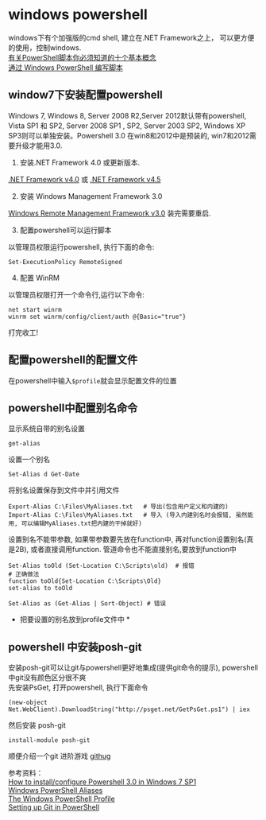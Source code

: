 # windows powershell
windows下有个加强版的cmd shell, 建立在.NET Framework之上， 可以更方便的使用，控制windows.  
[有关PowerShell脚本你必须知道的十个基本概念][1]  
[通过 Windows PowerShell 编写脚本][2]  

## window7下安装配置powershell
Windows 7, Windows 8, Server 2008 R2,Server 2012默认带有powershell, Vista SP1 和 SP2, Server 2008 SP1 , SP2, Server 2003 SP2, Windows XP SP3则可以单独安装。Powershell 3.0 在win8和2012中是预装的, win7和2012需要升级才能用3.0.

1. 安装.NET Framework 4.0 或更新版本.  

[.NET Framework v4.0][4] 或 [.NET Framework v4.5][5]

2. 安装 Windows Management Framework 3.0

[Windows Remote Management Framework v3.0][6]  装完需要重启.

3. 配置powershell可以运行脚本

以管理员权限运行powershell, 执行下面的命令:

	Set-ExecutionPolicy RemoteSigned

4. 配置 WinRM

以管理员权限打开一个命令行,运行以下命令:

	net start winrm
	winrm set winrm/config/client/auth @{Basic="true"}

打完收工!

## 配置powershell的配置文件
在powershell中输入`$profile`就会显示配置文件的位置
## powershell中配置别名命令
显示系统自带的别名设置

	get-alias
设置一个别名

	Set-Alias d Get-Date
将别名设置保存到文件中并引用文件

	Export-Alias C:\Files\MyAliases.txt   # 导出(包含用户定义和内建的)
	Import-Alias C:\Files\MyAliases.txt   # 导入 (导入内建别名时会报错, 虽然能用, 可以编辑MyAliases.txt把内建的干掉就好)
设置别名不能带参数, 如果带参数要先放在function中, 再对function设置别名(真是2B), 或者直接调用function. 管道命令也不能直接别名,要放到function中

	Set-Alias toOld (Set-Location C:\Scripts\old)  # 报错
	# 正确做法
	function toOld{Set-Location C:\Scripts\Old}
	set-alias to toOld

	Set-Alias as (Get-Alias | Sort-Object) # 错误

 * 把要设置的别名放到profile文件中 *


## powershell 中安装posh-git
安装posh-git可以让git与powershell更好地集成(提供git命令的提示), powershell中git没有颜色区分很不爽  
先安装PsGet, 打开powershell, 执行下面命令  

	(new-object Net.WebClient).DownloadString("http://psget.net/GetPsGet.ps1") | iex
然后安装 posh-git  

	install-module posh-git


顺便介绍一个git 进阶游戏 [githug][7]

参考资料：  
[How to install/configure Powershell 3.0 in Windows 7 SP1][3]  
[Windows PowerShell Aliases][8]  
[The Windows PowerShell Profile][10]  
[Setting up Git in PowerShell][9]

[1]: http://os.51cto.com/art/201101/244228.htm
[2]: http://technet.microsoft.com/zh-cn/scriptcenter/powershell.aspx
[3]: http://www.everonit.com/techtips/techtips/how-to-installconfigure-powershell-3-0-in-windows-7-sp1/
[4]: http://go.microsoft.com/fwlink/?LinkID=212547
[5]: http://go.microsoft.com/fwlink/?LinkID=242919
[6]: http://www.microsoft.com/en-us/download/details.aspx?id=34595
[7]: https://github.com/Gazler/githug/blob/master/README.md
[8]: http://technet.microsoft.com/en-us/library/ee692685.aspx
[9]: http://thepracticalsysadmin.com/setting-up-git-in-windows/
[10]: http://technet.microsoft.com/en-us/library/ee692764.aspx

